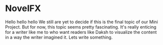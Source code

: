 # NovelFX
Hello hello hello
We still are yet to decide if this is the final topic of our Mini Project. But for now, this topic seems pretty fascinating. It's really enticing for a writer like me to who want readers like Daksh to visualize the content in a way the writer imagined it. 
Lets write something.